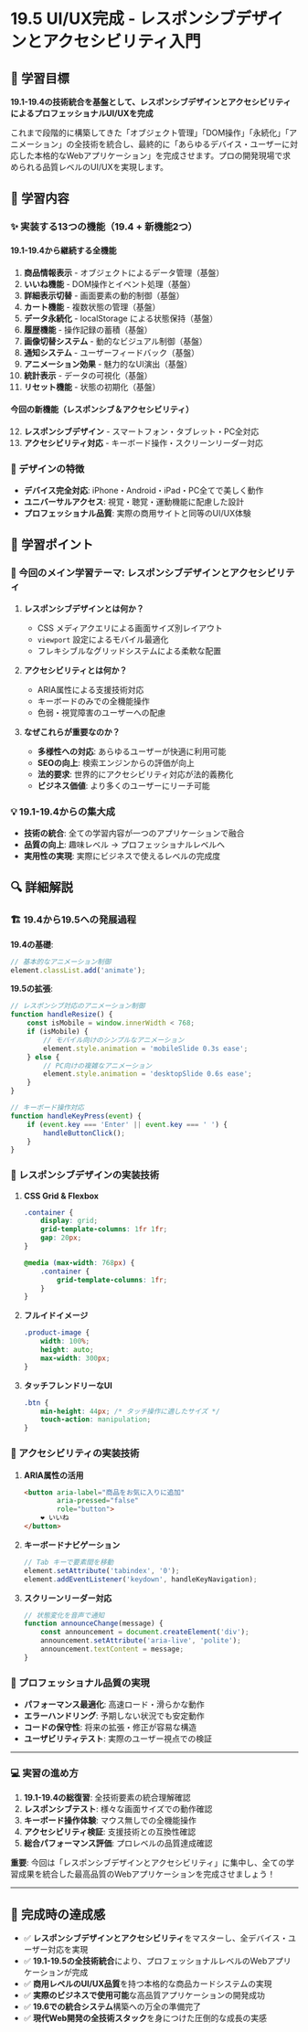 # 19.5 UI/UX完成 - レスポンシブデザインとアクセシビリティ入門

## 🎯 学習目標

**19.1-19.4の技術統合を基盤として、レスポンシブデザインとアクセシビリティによるプロフェッショナルUI/UXを完成**

これまで段階的に構築してきた「オブジェクト管理」「DOM操作」「永続化」「アニメーション」の全技術を統合し、最終的に「あらゆるデバイス・ユーザーに対応した本格的なWebアプリケーション」を完成させます。プロの開発現場で求められる品質レベルのUI/UXを実現します。

## 📖 学習内容

### ✨ 実装する13つの機能（19.4 + 新機能2つ）

#### 19.1-19.4から継続する全機能
1. **商品情報表示** - オブジェクトによるデータ管理（基盤）
2. **いいね機能** - DOM操作とイベント処理（基盤）
3. **詳細表示切替** - 画面要素の動的制御（基盤）
4. **カート機能** - 複数状態の管理（基盤）
5. **データ永続化** - localStorage による状態保持（基盤）
6. **履歴機能** - 操作記録の蓄積（基盤）
7. **画像切替システム** - 動的なビジュアル制御（基盤）
8. **通知システム** - ユーザーフィードバック（基盤）
9. **アニメーション効果** - 魅力的なUI演出（基盤）
10. **統計表示** - データの可視化（基盤）
11. **リセット機能** - 状態の初期化（基盤）

#### 今回の新機能（レスポンシブ＆アクセシビリティ）
12. **レスポンシブデザイン** - スマートフォン・タブレット・PC全対応
13. **アクセシビリティ対応** - キーボード操作・スクリーンリーダー対応

### 🎨 デザインの特徴

- **デバイス完全対応**: iPhone・Android・iPad・PC全てで美しく動作
- **ユニバーサルアクセス**: 視覚・聴覚・運動機能に配慮した設計
- **プロフェッショナル品質**: 実際の商用サイトと同等のUI/UX体験

## 📝 学習ポイント

### 🔧 今回のメイン学習テーマ: レスポンシブデザインとアクセシビリティ

1. **レスポンシブデザインとは何か？**
   - CSS メディアクエリによる画面サイズ別レイアウト
   - `viewport` 設定によるモバイル最適化
   - フレキシブルなグリッドシステムによる柔軟な配置

2. **アクセシビリティとは何か？**
   - ARIA属性による支援技術対応
   - キーボードのみでの全機能操作
   - 色弱・視覚障害のユーザーへの配慮

3. **なぜこれらが重要なのか？**
   - **多様性への対応**: あらゆるユーザーが快適に利用可能
   - **SEOの向上**: 検索エンジンからの評価が向上
   - **法的要求**: 世界的にアクセシビリティ対応が法的義務化
   - **ビジネス価値**: より多くのユーザーにリーチ可能

### 💡 19.1-19.4からの集大成

- **技術の統合**: 全ての学習内容が一つのアプリケーションで融合
- **品質の向上**: 趣味レベル → プロフェッショナルレベルへ
- **実用性の実現**: 実際にビジネスで使えるレベルの完成度

## 🔍 詳細解説

### 🏗️ 19.4から19.5への発展過程

**19.4の基礎**:
```javascript
// 基本的なアニメーション制御
element.classList.add('animate');
```

**19.5の拡張**:
```javascript
// レスポンシブ対応のアニメーション制御
function handleResize() {
    const isMobile = window.innerWidth < 768;
    if (isMobile) {
        // モバイル向けのシンプルなアニメーション
        element.style.animation = 'mobileSlide 0.3s ease';
    } else {
        // PC向けの複雑なアニメーション
        element.style.animation = 'desktopSlide 0.6s ease';
    }
}

// キーボード操作対応
function handleKeyPress(event) {
    if (event.key === 'Enter' || event.key === ' ') {
        handleButtonClick();
    }
}
```

### 🎯 レスポンシブデザインの実装技術

1. **CSS Grid & Flexbox**
   ```css
   .container {
       display: grid;
       grid-template-columns: 1fr 1fr;
       gap: 20px;
   }
   
   @media (max-width: 768px) {
       .container {
           grid-template-columns: 1fr;
       }
   }
   ```

2. **フルイドイメージ**
   ```css
   .product-image {
       width: 100%;
       height: auto;
       max-width: 300px;
   }
   ```

3. **タッチフレンドリーなUI**
   ```css
   .btn {
       min-height: 44px; /* タッチ操作に適したサイズ */
       touch-action: manipulation;
   }
   ```

### 🎯 アクセシビリティの実装技術

1. **ARIA属性の活用**
   ```html
   <button aria-label="商品をお気に入りに追加" 
           aria-pressed="false"
           role="button">
       ❤️ いいね
   </button>
   ```

2. **キーボードナビゲーション**
   ```javascript
   // Tab キーで要素間を移動
   element.setAttribute('tabindex', '0');
   element.addEventListener('keydown', handleKeyNavigation);
   ```

3. **スクリーンリーダー対応**
   ```javascript
   // 状態変化を音声で通知
   function announceChange(message) {
       const announcement = document.createElement('div');
       announcement.setAttribute('aria-live', 'polite');
       announcement.textContent = message;
   }
   ```

### 🚀 プロフェッショナル品質の実現

- **パフォーマンス最適化**: 高速ロード・滑らかな動作
- **エラーハンドリング**: 予期しない状況でも安定動作
- **コードの保守性**: 将来の拡張・修正が容易な構造
- **ユーザビリティテスト**: 実際のユーザー視点での検証

---

### 💻 実習の進め方

1. **19.1-19.4の総復習**: 全技術要素の統合理解確認
2. **レスポンシブテスト**: 様々な画面サイズでの動作確認
3. **キーボード操作体験**: マウス無しでの全機能操作
4. **アクセシビリティ検証**: 支援技術との互換性確認
5. **総合パフォーマンス評価**: プロレベルの品質達成確認

**重要**: 今回は「レスポンシブデザインとアクセシビリティ」に集中し、全ての学習成果を統合した最高品質のWebアプリケーションを完成させましょう！

---

## 🎉 完成時の達成感

- ✅ **レスポンシブデザインとアクセシビリティ**をマスターし、全デバイス・ユーザー対応を実現
- ✅ **19.1-19.5の全技術統合**により、プロフェッショナルレベルのWebアプリケーションが完成
- ✅ **商用レベルのUI/UX品質**を持つ本格的な商品カードシステムの実現
- ✅ **実際のビジネスで使用可能**な高品質アプリケーションの開発成功
- ✅ **19.6での統合システム**構築への万全の準備完了
- ✅ **現代Web開発の全技術スタック**を身につけた圧倒的な成長の実感